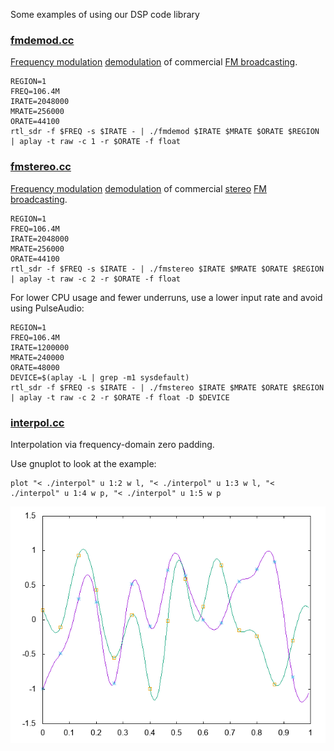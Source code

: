 Some examples of using our DSP code library

### [fmdemod.cc](fmdemod.cc)

[Frequency modulation](https://en.wikipedia.org/wiki/Frequency_modulation) [demodulation](https://en.wikipedia.org/wiki/Demodulation) of commercial [FM broadcasting](https://en.wikipedia.org/wiki/FM_broadcasting).

```
REGION=1
FREQ=106.4M
IRATE=2048000
MRATE=256000
ORATE=44100
rtl_sdr -f $FREQ -s $IRATE - | ./fmdemod $IRATE $MRATE $ORATE $REGION | aplay -t raw -c 1 -r $ORATE -f float
```

### [fmstereo.cc](fmstereo.cc)

[Frequency modulation](https://en.wikipedia.org/wiki/Frequency_modulation) [demodulation](https://en.wikipedia.org/wiki/Demodulation) of commercial [stereo](https://en.wikipedia.org/wiki/Stereophonic_sound) [FM broadcasting](https://en.wikipedia.org/wiki/FM_broadcasting).

```
REGION=1
FREQ=106.4M
IRATE=2048000
MRATE=256000
ORATE=44100
rtl_sdr -f $FREQ -s $IRATE - | ./fmstereo $IRATE $MRATE $ORATE $REGION | aplay -t raw -c 2 -r $ORATE -f float
```

For lower CPU usage and fewer underruns, use a lower input rate and avoid using PulseAudio:
```
REGION=1
FREQ=106.4M
IRATE=1200000
MRATE=240000
ORATE=48000
DEVICE=$(aplay -L | grep -m1 sysdefault)
rtl_sdr -f $FREQ -s $IRATE - | ./fmstereo $IRATE $MRATE $ORATE $REGION | aplay -t raw -c 2 -r $ORATE -f float -D $DEVICE
```

### [interpol.cc](interpol.cc)

Interpolation via frequency-domain zero padding.

Use gnuplot to look at the example:
```
plot "< ./interpol" u 1:2 w l, "< ./interpol" u 1:3 w l, "< ./interpol" u 1:4 w p, "< ./interpol" u 1:5 w p
```
![interpol.png](interpol.png)

